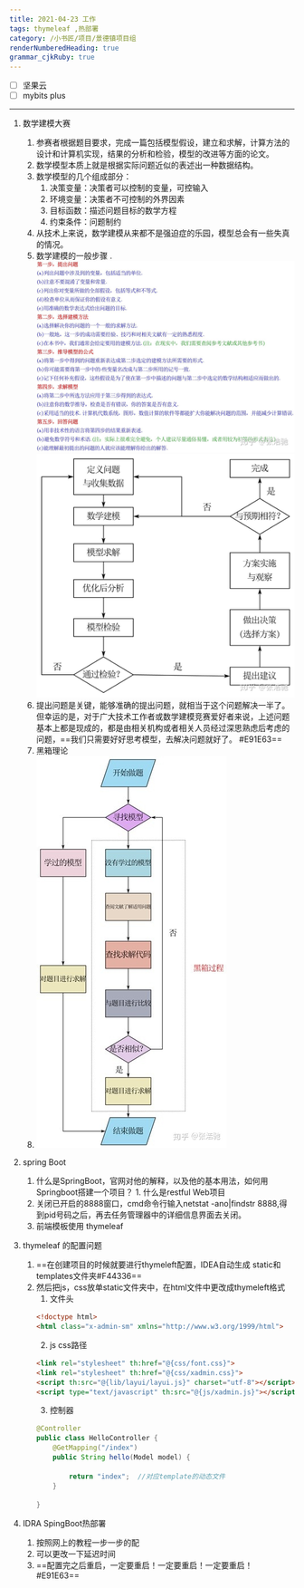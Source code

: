 ```yaml
---
title: 2021-04-23 工作
tags: thymeleaf ,热部署
category: /小书匠/项目/景德镇项目组
renderNumberedHeading: true
grammar_cjkRuby: true
---
```


- [ ] 坚果云
- [ ] mybits plus

****
1. 数学建模大赛
	1. 参赛者根据题目要求，完成一篇包括模型假设，建立和求解，计算方法的设计和计算机实现，结果的分析和检验，模型的改进等方面的论文。
	2. 数学模型本质上就是根据实际问题近似的表述出一种数据结构。
	3. 数学模型的几个组成部分：
		1. 决策变量：决策者可以控制的变量，可控输入
		2. 环境变量：决策者不可控制的外界因素
		3. 目标函数：描述问题目标的数学方程
		4. 约束条件：问题制约
	4. 从技术上来说，数学建模从来都不是强迫症的乐园，模型总会有一些失真的情况。
	5. 数学建模的一般步骤
		. ![enter description here](./images/1619145549045.png)
		![enter description here](./images/1619145882642.png)
	6. 提出问题是关键，能够准确的提出问题，就相当于这个问题解决一半了。但幸运的是，对于广大技术工作者或数学建模竞赛爱好者来说，上述问题基本上都是现成的，都是由相关机构或者相关人员经过深思熟虑后考虑的问题，==我们只需要好好思考模型，去解决问题就好了。 #E91E63==
	7. 黑箱理论
	8. ![enter description here](./images/1619147554409.png)

2. spring Boot
	1. 什么是SpringBoot，官网对他的解释，以及他的基本用法，如何用Springboot搭建一个项目？
		   1. 什么是restful Web项目
	 2. 关闭已开启的8888窗口，cmd命令行输入netstat -ano|findstr 8888,得到pid号码之后，再去任务管理器中的详细信息界面去关闭。
	 3. 前端模板使用 thymeleaf
3. thymeleaf 的配置问题
	1. ==在创建项目的时候就要进行thymeleft配置，IDEA自动生成 static和templates文件夹#F44336==
	2. 然后把js，css放单static文件夹中，在html文件中更改成thymeleft格式
		1. 文件头
		 ```html
		 <!doctype html>
		<html class="x-admin-sm" xmlns="http://www.w3.org/1999/html">
	   ```
	   2. js css路径
	     ```html
		<link rel="stylesheet" th:href="@{css/font.css}">
		<link rel="stylesheet" th:href="@{css/xadmin.css}">
		<script th:src="@{lib/layui/layui.js}" charset="utf-8"></script>
		<script type="text/javascript" th:src="@{js/xadmin.js}"></script>
		 ```
		3. 控制器
		```java
		@Controller
		public class HelloController {
			@GetMapping("/index")
			public String hello(Model model) {

				return "index";  //对应template的动态文件
			}

		}
		```
4. IDRA SpingBoot热部署
	1. 按照网上的教程一步一步的配
	2. 可以更改一下延迟时间
	3. ==配置完之后重启，一定要重启！一定要重启！一定要重启！ #E91E63==